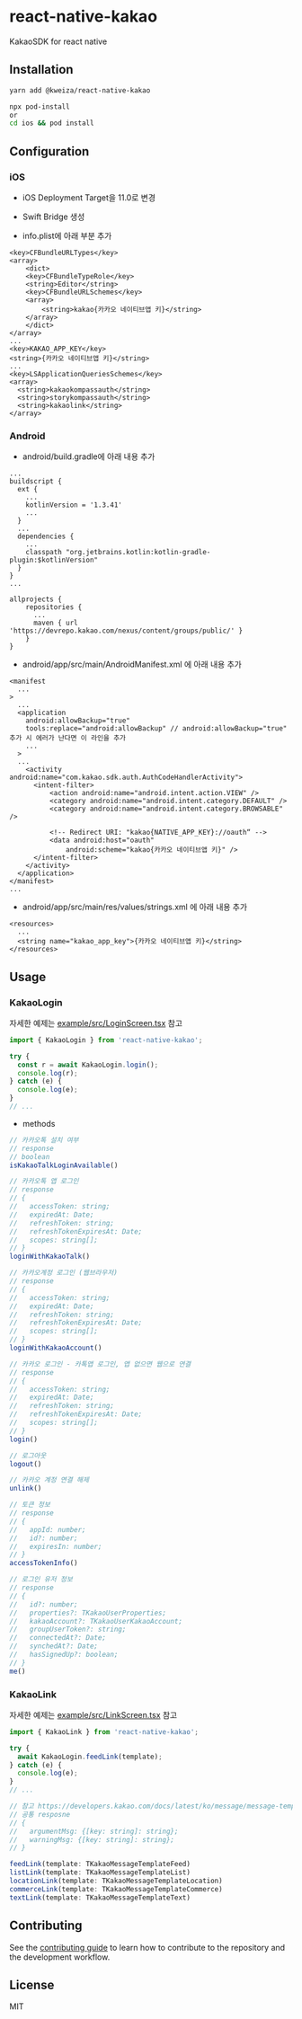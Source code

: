 # react-native-kakao

KakaoSDK for react native

## Installation

```sh
yarn add @kweiza/react-native-kakao
```

```sh
npx pod-install
or
cd ios && pod install
```

## Configuration

### iOS

- iOS Deployment Target을 11.0로 변경

- Swift Bridge 생성

- info.plist에 아래 부분 추가

```
<key>CFBundleURLTypes</key>
<array>
    <dict>
    <key>CFBundleTypeRole</key>
    <string>Editor</string>
    <key>CFBundleURLSchemes</key>
    <array>
        <string>kakao{카카오 네이티브앱 키}</string>
    </array>
    </dict>
</array>
...
<key>KAKAO_APP_KEY</key>
<string>{카카오 네이티브앱 키}</string>
...
<key>LSApplicationQueriesSchemes</key>
<array>
  <string>kakaokompassauth</string>
  <string>storykompassauth</string>
  <string>kakaolink</string>
</array>
```

### Android

- android/build.gradle에 아래 내용 추가

```
...
buildscript {
  ext {
    ...
    kotlinVersion = '1.3.41'
    ...
  }
  ...
  dependencies {
    ...
    classpath "org.jetbrains.kotlin:kotlin-gradle-plugin:$kotlinVersion"
  }
}
...

allprojects {
    repositories {
      ...
      maven { url 'https://devrepo.kakao.com/nexus/content/groups/public/' }
    }
}
```

- android/app/src/main/AndroidManifest.xml 에 아래 내용 추가

```
<manifest
  ...
>
  ...
  <application
    android:allowBackup="true"
    tools:replace="android:allowBackup" // android:allowBackup="true" 추가 시 에러가 난다면 이 라인을 추가
    ...
  >
  ...
    <activity android:name="com.kakao.sdk.auth.AuthCodeHandlerActivity">
      <intent-filter>
          <action android:name="android.intent.action.VIEW" />
          <category android:name="android.intent.category.DEFAULT" />
          <category android:name="android.intent.category.BROWSABLE" />

          <!-- Redirect URI: "kakao{NATIVE_APP_KEY}://oauth“ -->
          <data android:host="oauth"
              android:scheme="kakao{카카오 네이티브앱 키}" />
      </intent-filter>
    </activity>
  </application>
</manifest>
...
```

- android/app/src/main/res/values/strings.xml 에 아래 내용 추가
```
<resources>
  ...
  <string name="kakao_app_key">{카카오 네이티브앱 키}</string>
</resources>
```

## Usage

### KakaoLogin

자세한 예제는 [example/src/LoginScreen.tsx](./example/src/LoginScreen.tsx) 참고

```js
import { KakaoLogin } from 'react-native-kakao';

try {
  const r = await KakaoLogin.login();
  console.log(r);
} catch (e) {
  console.log(e);
}
// ...
```

- methods
```ts
// 카카오톡 설치 여부
// response
// boolean
isKakaoTalkLoginAvailable()

// 카카오톡 앱 로그인
// response
// {
//   accessToken: string;
//   expiredAt: Date;
//   refreshToken: string;
//   refreshTokenExpiresAt: Date;
//   scopes: string[];
// }
loginWithKakaoTalk()

// 카카오계정 로그인 (웹브라우저)
// response
// {
//   accessToken: string;
//   expiredAt: Date;
//   refreshToken: string;
//   refreshTokenExpiresAt: Date;
//   scopes: string[];
// }
loginWithKakaoAccount()

// 카카오 로그인 - 카톡앱 로그인, 앱 없으면 웹으로 연결
// response
// {
//   accessToken: string;
//   expiredAt: Date;
//   refreshToken: string;
//   refreshTokenExpiresAt: Date;
//   scopes: string[];
// }
login()

// 로그아웃
logout()

// 카카오 계정 연결 해제
unlink()

// 토큰 정보
// response
// {
//   appId: number;
//   id?: number;
//   expiresIn: number;
// }
accessTokenInfo()

// 로그인 유저 정보
// response
// {
//   id?: number;
//   properties?: TKakaoUserProperties;
//   kakaoAccount?: TKakaoUserKakaoAccount;
//   groupUserToken?: string;
//   connectedAt?: Date;
//   synchedAt?: Date;
//   hasSignedUp?: boolean;
// }
me()
```

### KakaoLink

자세한 예제는 [example/src/LinkScreen.tsx](./example/src/LinkScreen.tsx) 참고

```js
import { KakaoLink } from 'react-native-kakao';

try {
  await KakaoLogin.feedLink(template);
} catch (e) {
  console.log(e);
}
// ...
```

```ts
// 참고 https://developers.kakao.com/docs/latest/ko/message/message-template
// 공통 resposne
// {
//   argumentMsg: {[key: string]: string};
//   warningMsg: {[key: string]: string};
// }

feedLink(template: TKakaoMessageTemplateFeed)
listLink(template: TKakaoMessageTemplateList)
locationLink(template: TKakaoMessageTemplateLocation)
commerceLink(template: TKakaoMessageTemplateCommerce)
textLink(template: TKakaoMessageTemplateText)
```

## Contributing

See the [contributing guide](CONTRIBUTING.md) to learn how to contribute to the repository and the development workflow.

## License

MIT
